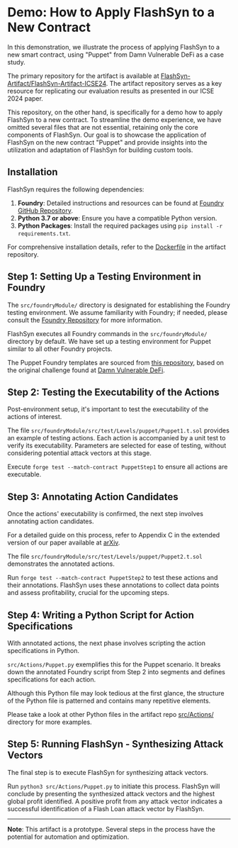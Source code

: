 # Demo: How to Apply FlashSyn to a New Contract

In this demonstration, we illustrate the process of applying FlashSyn to a new smart contract, using "Puppet" from Damn Vulnerable DeFi as a case study.

The primary repository for the artifact is available at [FlashSyn-Artifact/FlashSyn-Artifact-ICSE24](https://github.com/FlashSyn-Artifact/FlashSyn-Artifact-ICSE24). The artifact repository serves as a key resource for replicating our evaluation results as presented in our ICSE 2024 paper.

This repository, on the other hand, is specifically for a demo how to apply FlashSyn to a new contract. To streamline the demo experience, we have omitted several files that are not essential, retaining only the core components of FlashSyn. Our goal is to showcase the application of FlashSyn on the new contract "Puppet" and provide insights into the utilization and adaptation of FlashSyn for building custom tools.

## Installation

FlashSyn requires the following dependencies:

1. **Foundry**: Detailed instructions and resources can be found at [Foundry GitHub Repository](https://github.com/foundry-rs/foundry).
2. **Python 3.7 or above**: Ensure you have a compatible Python version.
3. **Python Packages**: Install the required packages using `pip install -r requirements.txt`.

For comprehensive installation details, refer to the [Dockerfile](https://github.com/FlashSyn-Artifact/FlashSyn-Artifact-ICSE24/blob/main/Dockerfile) in the artifact repository.



## Step 1: Setting Up a Testing Environment in Foundry

The `src/foundryModule/` directory is designated for establishing the Foundry testing environment. We assume familiarity with Foundry; if needed, please consult the [Foundry Repository](https://github.com/foundry-rs/foundry) for more information.

FlashSyn executes all Foundry commands in the `src/foundryModule/` directory by default. We have set up a testing environment for Puppet similar to all other Foundry projects.  

The Puppet Foundry templates are sourced from [this repository](https://github.com/nicolasgarcia214/damn-vulnerable-defi-foundry), based on the original challenge found at [Damn Vulnerable DeFi](https://www.damnvulnerabledefi.xyz/challenges/puppet/). 


## Step 2: Testing the Executability of the Actions

Post-environment setup, it's important to test the executability of the actions of interest.

The file `src/foundryModule/src/test/Levels/puppet/Puppet1.t.sol` provides an example of testing actions. Each action is accompanied by a unit test to verify its executability. Parameters are selected for ease of testing, without considering potential attack vectors at this stage.

Execute `forge test --match-contract PuppetStep1` to ensure all actions are executable.

## Step 3: Annotating Action Candidates

Once the actions' executability is confirmed, the next step involves annotating action candidates.

For a detailed guide on this process, refer to Appendix C in the extended version of our paper available at [arXiv](https://arxiv.org/pdf/2206.10708.pdf).

The file `src/foundryModule/src/test/Levels/puppet/Puppet2.t.sol` demonstrates the annotated actions.

Run `forge test --match-contract PuppetStep2` to test these actions and their annotations. FlashSyn uses these annotations to collect data points and assess profitability, crucial for the upcoming steps.

## Step 4: Writing a Python Script for Action Specifications

With annotated actions, the next phase involves scripting the action specifications in Python.

`src/Actions/Puppet.py` exemplifies this for the Puppet scenario. It breaks down the annotated Foundry script from Step 2 into segments and defines specifications for each action.

Although this Python file may look tedious at the first glance, the structure of the Python file is patterned and contains many repetitive elements.  

Please take a look at other Python files in the artifact repo [src/Actions/](https://github.com/FlashSyn-Artifact/FlashSyn-Artifact-ICSE24/blob/main/src/Actions/) directory for more examples.


## Step 5: Running FlashSyn - Synthesizing Attack Vectors

The final step is to execute FlashSyn for synthesizing attack vectors.

Run `python3 src/Actions/Puppet.py` to initiate this process. FlashSyn will conclude by presenting the synthesized attack vectors and the highest global profit identified. A positive profit from any attack vector indicates a successful identification of a Flash Loan attack vector by FlashSyn.

---

**Note**: This artifact is a prototype. Several steps in the process have the potential for automation and optimization.
